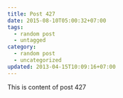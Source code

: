 ```yaml
---
title: Post 427
date: 2015-08-10T05:00:32+07:00
tags:
  - random post
  - untagged
category:
  - random post
  - uncategorized
updated: 2013-04-15T10:09:16+07:00
---
```

This is content of post 427